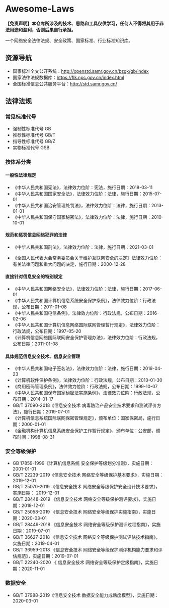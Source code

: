 # Awesome-Laws

**【免责声明】本仓库所涉及的技术、思路和工具仅供学习，任何人不得将其用于非法用途和盈利，否则后果自行承担。**

一个网络安全法律法规、安全政策、国家标准、行业标准知识库。

## 资源导航

- 国家标准全文公开系统：http://openstd.samr.gov.cn/bzgk/gb/index
- 国家法律法规数据库：https://flk.npc.gov.cn/index.html
- 全国标准信息公共服务平台：http://std.samr.gov.cn/

## 法律法规

### 常见标准代号

- 强制性标准代号 GB
- 推荐性标准代号 GB/T
- 指导性标准代号 GB/Z
- 实物标准代号 GSB

### 按体系分类

#### 一般性法律规定

- 《中华人民共和国宪法》，法律效力位阶：宪法，施行日期：2018-03-11
- 《中华人民共和国国家安全法》，法律效力位阶：法律，施行日期：2015-07-01
- 《中华人民共和国治安管理处罚法》，法律效力位阶：法律，施行日期：2013-01-01
- 《中华人民共和国保守国家秘密法》，法律效力位阶：法律，施行日期：2010-10-01

#### 规范和惩罚信息网络犯罪的法律

- 《中华人民共和国刑法》，法律效力位阶：法律，施行日期：2021-03-01

- 《全国人民代表大会常务委员会关于维护互联网安全的决定》法律效力位阶：有关法律问题和重大问题的决定，施行日期：2000-12-28

#### 直接针对信息安全的特别规定

- 《中华人民共和国网络安全法》，法律效力位阶：法律，施行日期：2017-06-01
- 《中华人民共和国计算机信息系统安全保护条例》，法律效力位阶：行政法规，公布日期：2011-01-08
- 《中华人民共和国电信条例》，法律效力位阶：行政法规，公布日期：2016-02-06
- 《中华人民共和国计算机信息网络国际联网管理暂行规定》，法律效力位阶：行政法规，公布日期：1997-05-20
- 《计算机信息网络国际联网安全保护管理办法》，法律效力位阶：行政法规，公布日期：2011-01-08

#### 具体规范信息安全技术、信息安全管理

- 《中华人民共和国电子签名法》，法律效力位阶：法律，施行日期：2019-04-23
- 《计算机软件保护条例》，法律效力位阶：行政法规，公布日期：2013-01-30
- 《商用密码管理条例》，法律效力位阶：行政法规，公布日期：1999-10-07
- 《中华人民共和国保守国家秘密法实施条例》，法律效力位阶：行政法规，公布日期：2014-01-17
- GB/T 37090-2018《信息安全技术 病毒防治产品安全技术要求和测试评价方法》，施行日期：2019-07-01
- 《计算机信息系统国际联网保密管理规定》，颁布单位：国家保密局，施行日期：2000-01-01
- 《金融机构计算机信息系统安全保护工作暂行规定》，颁布单位：公安部，颁布时间：1998-08-31

### 安全等级保护

- GB 17859-1999《计算机信息系统 安全保护等级划分准则》，实施日期：2001-01-01
- GB/T 22239-2019《信息安全技术 网络安全等级保护基本要求》，实施日期：2019-12-01
- GB/T 25070-2019 《信息安全技术  网络安全等级保护安全设计技术要求》，实施日期： 2019-12-01
- GB/T 28448-2019 《信息安全技术  网络安全等级保护测评要求》，实施日期：2019-12-01
- GB/T 25058-2019 《信息安全技术  网络安全等级保护实施指南》，实施日期：2020-03-01
- GB/T 28449-2018 《信息安全技术  网络安全等级保护测评过程指南》，实施日期：2019-07-01
- GB/T 36627-2018 《信息安全技术  网络安全等级保护测试评估技术指南》，实施日期：2019-04-01
- GB/T 36959-2018 《信息安全技术  网络安全等级保护测评机构能力要求和评估规范》，实施日期：2019-07-01
- GB/T 22240-2020 《 信息安全技术 网络安全等级保护定级指南》，实施日期：2020-11-01

### 数据安全

- GB/T 37988-2019《信息安全技术 数据安全能力成熟度模型》，实施日期：2020-03-01

